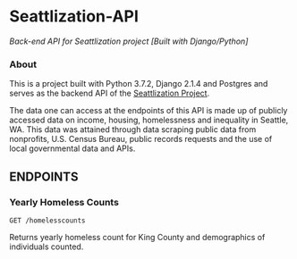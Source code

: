 # Seattlization-API
_Back-end API for Seattlization project [Built with Django/Python]_

### About
This is a project built with Python 3.7.2, Django 2.1.4 and Postgres and serves as the backend API of the [Seattlization Project](https://github.com/addisoncole/Seattlization "Seattlization"). 

The data one can access at the endpoints of this API is made up of publicly accessed data on income, housing, homelessness and inequality in Seattle, WA.
This data was attained through data scraping public data from nonprofits, U.S. Census Bureau, public records requests and the use of local governmental data and APIs.

## ENDPOINTS

### Yearly Homeless Counts
```
GET /homelesscounts
```
Returns yearly homeless count for King County and demographics of individuals counted.

